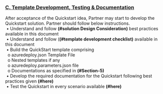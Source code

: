 <u><b><h3>C. Template Development, Testing & Documentation</h3></u></b>
 <p>After acceptance of the Quickstart idea, Partner may start to develop the Quickstart solution. Partner should follow below instructions.
<br>&nbsp•	Understand and follow <b>(#solution Design Consideration)</b> best practices available in this document</br>
&nbsp•	Understand and follow (<b>(#template development checklist)</b> available in this document
<br>&nbsp•	Build the QuickStart template comprising</br>
  &nbsp&nbspo	azuredeploy.json Template File
 <br> &nbsp&nbspo	Nested templates if any</br>
 &nbsp&nbspo	azuredeploy.parameters.json file
 <br>&nbsp&nbspo	Documentations as specified in <b>(#Section-5)</b></br>
&nbsp•	Develop the required documentation for the Quickstart following best practices given <b>(#here)</b>
<br>&nbsp•	Test the Quickstart in every scenario available <b>(#here)</b></br></p>
